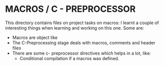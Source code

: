 # MACROS / C - PREPROCESSOR

This directory contains files on project tasks on macros: I learnt a couple 
of interesting things when learning and working on this one. Some are: 
- Macros are object like
- The C-Preprocessing stage deals with macros, comments and header files 
- There are some c- preprocessor directives which helps in a lot, like: 
   - Conditional compilation if a macros was defined. 

